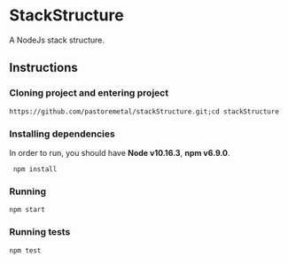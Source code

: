 # StackStructure
A NodeJs stack structure.

## Instructions
### Cloning project and entering project
```
https://github.com/pastoremetal/stackStructure.git;cd stackStructure 
```
### Installing dependencies
In order to run, you should have **Node v10.16.3**, **npm v6.9.0**.
```
 npm install
```
### Running
```
npm start
```
### Running tests
```
npm test
```